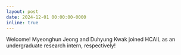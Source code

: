 ```yaml
---
layout: post
date: 2024-12-01 00:00:00-0000
inline: true
---
```


Welcome! Myeonghun Jeong and Duhyung Kwak joined HCAIL as an undergraduate
research intern, respectively!
